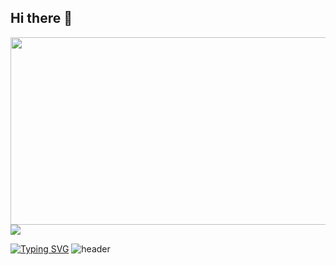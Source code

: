 ## Hi there 👋

<a href="https://github.com/devxb/gitanimals">
<a href="https://github.com/devxb/gitanimals">
<img
  src="https://render.gitanimals.org/farms/minmaru99"
  width="600"
  height="300"
/>
</a>

<a href="https://github.com/devxb/gitanimals">
  <img src="https://render.gitanimals.org/farms/{minmaru99}"/>
</a>

[//]: # (![Typing SVG]&#40;https://readme-typing-svg.demolab.com?font=Fira+Code&weight=500&pause=1000&color=443EF7&background=30FFBE00&center=true&width=435&lines=Minha's+Github!+%F0%9F%8D%AB%F0%9F%A5%AD%F0%9F%8D%81&#41;)
[![Typing SVG](https://readme-typing-svg.demolab.com?font=Agbalumo&size=30&pause=1000&color=000573&background=00FF8F0B&width=435&lines=Minha's+Github!+%F0%9F%8D%AB%F0%9F%A5%AD%F0%9F%8D%81)](https://git.io/typing-svg)
![header](https://capsule-render.vercel.app/api?type=wave&color=auto&height=300&section=header&text=%20Minhause&fontSize=90)


[//]: # (Here are some ideas to get you started:)

[//]: # (- 🔭 I’m currently working on ...)

[//]: # (- 🌱 I’m currently learning ...)

[//]: # (- 👯 I’m looking to collaborate on ...)

[//]: # (- 🤔 I’m looking for help with ...)

[//]: # (- 💬 Ask me about ...)

[//]: # (- 📫 How to reach me: ...)

[//]: # (- 😄 Pronouns: ...)

[//]: # (- ⚡ Fun fact: ...)

[//]: # (-->)
